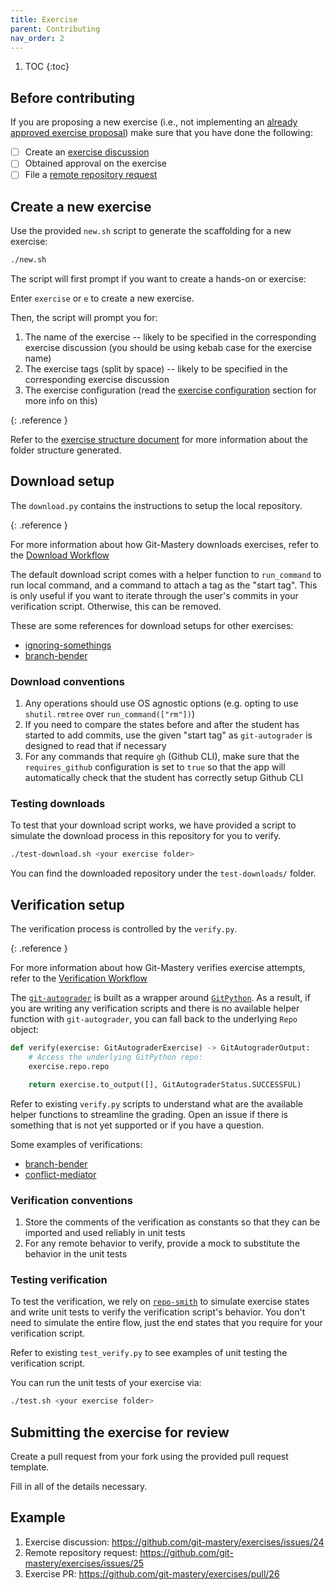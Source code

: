 ```yaml
---
title: Exercise
parent: Contributing
nav_order: 2
---
```


1. TOC
{:toc}

## Before contributing

If you are proposing a new exercise (i.e., not implementing an [already approved exercise proposal](https://github.com/git-mastery/exercises/issues?q=is%3Aissue%20state%3Aopen%20label%3A%22exercise%20discussion%22%20label%3A%22help%20wanted%22)) make sure that you have done the following:

- [ ] Create an [exercise discussion](https://github.com/git-mastery/exercises/issues/new?template=exercise_discussion.yaml)
- [ ] Obtained approval on the exercise
- [ ] File a [remote repository request](https://github.com/git-mastery/exercises/issues/new?template=request_exercise_repository.yaml)

## Create a new exercise

Use the provided `new.sh` script to generate the scaffolding for a new exercise:

```bash
./new.sh
```

The script will first prompt if you want to create a hands-on or exercise:

Enter `exercise` or `e` to create a new exercise.

Then, the script will prompt you for:

1. The name of the exercise -- likely to be specified in the corresponding exercise discussion (you should be using kebab case for the exercise name)
2. The exercise tags (split by space) -- likely to be specified in the corresponding exercise discussion
3. The exercise configuration (read the [exercise configuration](/developers/docs/architecture/exercise-structure#configuration-structure) section for more info on this)

{: .reference }

Refer to the [exercise structure document](/developers/docs/architecture/exercise-structure) for more information about the folder structure generated.

## Download setup

The `download.py` contains the instructions to setup the local repository.

{: .reference }

For more information about how Git-Mastery downloads exercises, refer to the [Download Workflow](/developers/docs/architecture/download-workflow)

The default download script comes with a helper function to `run_command` to run local command, and a command to attach a tag as the "start tag". This is only useful if you want to iterate through the user's commits in your verification script. Otherwise, this can be removed.

These are some references for download setups for other exercises:

- [ignoring-somethings](https://raw.githubusercontent.com/git-mastery/exercises/refs/heads/main/ignoring_somethings/download.py)
- [branch-bender](https://raw.githubusercontent.com/git-mastery/exercises/refs/heads/main/branch_bender/download.py)

### Download conventions

1. Any operations should use OS agnostic options (e.g. opting to use `shutil.rmtree` over `run_command(["rm"])`)
2. If you need to compare the states before and after the student has started to add commits, use the given "start tag" as `git-autograder` is designed to read that if necessary
3. For any commands that require `gh` (Github CLI), make sure that the `requires_github` configuration is set to `true` so that the app will automatically check that the student has correctly setup Github CLI

### Testing downloads

To test that your download script works, we have provided a script to simulate the download process in this repository for you to verify.

```bash
./test-download.sh <your exercise folder>
```

You can find the downloaded repository under the `test-downloads/` folder.

## Verification setup

The verification process is controlled by the `verify.py`.

{: .reference }

For more information about how Git-Mastery verifies exercise attempts, refer to the [Verification Workflow](/developers/docs/architecture/verification-workflow)

The [`git-autograder`](https://github.com/git-mastery/git-autograder) is built as a wrapper around [`GitPython`](https://github.com/gitpython-developers/GitPython). As a result, if you are writing any verification scripts and there is no available helper function with `git-autograder`, you can fall back to the underlying `Repo` object:

```python
def verify(exercise: GitAutograderExercise) -> GitAutograderOutput:
    # Access the underlying GitPython repo:
    exercise.repo.repo

    return exercise.to_output([], GitAutograderStatus.SUCCESSFUL)
```

Refer to existing `verify.py` scripts to understand what are the available helper functions to streamline the grading. Open an issue if there is something that is not yet supported or if you have a question.

Some examples of verifications:

- [branch-bender](https://raw.githubusercontent.com/git-mastery/exercises/refs/heads/main/branch_bender/verify.py)
- [conflict-mediator](https://raw.githubusercontent.com/git-mastery/exercises/refs/heads/main/conflict_mediator/verify.py)

### Verification conventions

1. Store the comments of the verification as constants so that they can be imported and used reliably in unit tests
2. For any remote behavior to verify, provide a mock to substitute the behavior in the unit tests

### Testing verification

To test the verification, we rely on [`repo-smith`](https://github.com/git-mastery/repo-smith) to simulate exercise states and write unit tests to verify the verification script's behavior. You don't need to simulate the entire flow, just the end states that you require for your verification script.

Refer to existing `test_verify.py` to see examples of unit testing the verification script.

You can run the unit tests of your exercise via:

```bash
./test.sh <your exercise folder>
```

## Submitting the exercise for review

Create a pull request from your fork using the provided pull request template.

Fill in all of the details necessary.

## Example

1. Exercise discussion: <https://github.com/git-mastery/exercises/issues/24>
2. Remote repository request: <https://github.com/git-mastery/exercises/issues/25>
3. Exercise PR: <https://github.com/git-mastery/exercises/pull/26>
